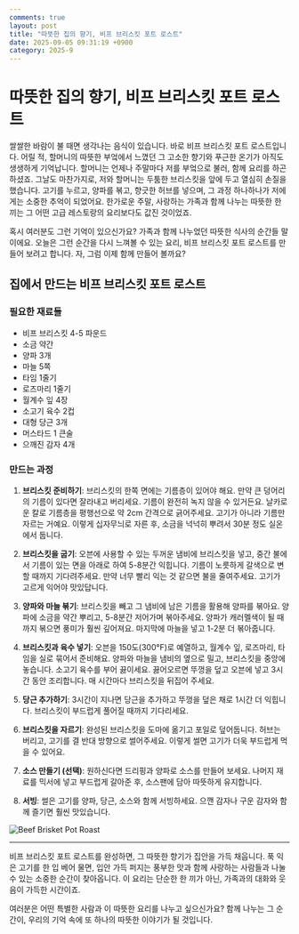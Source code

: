 ```yaml
---
comments: true
layout: post
title: "따뜻한 집의 향기, 비프 브리스킷 포트 로스트"
date: 2025-09-05 09:31:19 +0900
category: 2025-9
---
```


# 따뜻한 집의 향기, 비프 브리스킷 포트 로스트

쌀쌀한 바람이 불 때면 생각나는 음식이 있습니다. 바로 비프 브리스킷 포트 로스트입니다. 어릴 적, 할머니의 따뜻한 부엌에서 느꼈던 그 고소한 향기와 푸근한 온기가 아직도 생생하게 기억납니다. 할머니는 언제나 주말마다 저를 부엌으로 불러, 함께 요리를 하곤 하셨죠. 그날도 마찬가지로, 저와 할머니는 두툼한 브리스킷을 앞에 두고 열심히 손질을 했습니다. 고기를 누르고, 양파를 볶고, 향긋한 허브를 넣으며, 그 과정 하나하나가 저에게는 소중한 추억이 되었어요. 한가로운 주말, 사랑하는 가족과 함께 나누는 따뜻한 한 끼는 그 어떤 고급 레스토랑의 요리보다도 값진 것이었죠.

혹시 여러분도 그런 기억이 있으신가요? 가족과 함께 나누었던 따뜻한 식사의 순간들 말이에요. 오늘은 그런 순간을 다시 느껴볼 수 있는 요리, 비프 브리스킷 포트 로스트를 만들어 보려고 합니다. 자, 그럼 이제 함께 만들어 볼까요?

## 집에서 만드는 비프 브리스킷 포트 로스트

### 필요한 재료들
- 비프 브리스킷 4-5 파운드
- 소금 약간
- 양파 3개
- 마늘 5쪽
- 타임 1줄기
- 로즈마리 1줄기
- 월계수 잎 4장
- 소고기 육수 2컵
- 대형 당근 3개
- 머스타드 1 큰술
- 으깨진 감자 4개

### 만드는 과정

1. **브리스킷 준비하기**: 브리스킷의 한쪽 면에는 기름층이 있어야 해요. 만약 큰 덩어리의 기름이 있다면 잘라내고 버리세요. 기름이 완전히 녹지 않을 수 있거든요. 날카로운 칼로 기름층을 평행선으로 약 2cm 간격으로 긁어주세요. 고기가 아니라 기름만 자르는 거예요. 이렇게 십자무늬로 자른 후, 소금을 넉넉히 뿌려서 30분 정도 실온에서 둡니다.

2. **브리스킷을 굽기**: 오븐에 사용할 수 있는 두꺼운 냄비에 브리스킷을 넣고, 중간 불에서 기름이 있는 면을 아래로 하여 5-8분간 익힙니다. 기름이 노릇하게 갈색으로 변할 때까지 기다려주세요. 만약 너무 빨리 익는 것 같으면 불을 줄여주세요. 고기가 고르게 익어야 맛있답니다.

3. **양파와 마늘 볶기**: 브리스킷을 빼고 그 냄비에 남은 기름을 활용해 양파를 볶아요. 양파에 소금을 약간 뿌리고, 5-8분간 저어가며 볶아주세요. 양파가 캐러멜색이 될 때까지 볶으면 풍미가 훨씬 깊어져요. 마지막에 마늘을 넣고 1-2분 더 볶아줍니다.

4. **브리스킷과 육수 넣기**: 오븐을 150도(300°F)로 예열하고, 월계수 잎, 로즈마리, 타임을 실로 묶어서 준비해요. 양파와 마늘을 냄비의 옆으로 밀고, 브리스킷을 중앙에 놓습니다. 소고기 육수를 부어 끓이세요. 끓어오르면 뚜껑을 덮고 오븐에 넣고 3시간 동안 조리합니다. 매 시간마다 브리스킷을 뒤집어 주세요.

5. **당근 추가하기**: 3시간이 지나면 당근을 추가하고 뚜껑을 덮은 채로 1시간 더 익힙니다. 브리스킷이 부드럽게 풀어질 때까지 기다리세요.

6. **브리스킷을 자르기**: 완성된 브리스킷을 도마에 옮기고 포일로 덮어둡니다. 허브는 버리고, 고기를 결 반대 방향으로 썰어주세요. 이렇게 썰면 고기가 더욱 부드럽게 먹을 수 있어요.

7. **소스 만들기 (선택)**: 원하신다면 드리핑과 양파로 소스를 만들어 보세요. 나머지 재료를 믹서에 넣고 부드럽게 갈아준 후, 소스팬에 담아 따뜻하게 유지합니다.

8. **서빙**: 썰은 고기를 양파, 당근, 소스와 함께 서빙하세요. 으깬 감자나 구운 감자와 함께 즐기면 훨씬 맛있습니다.

![Beef Brisket Pot Roast](https://www.themealdb.com/images/media/meals/ursuup1487348423.jpg)

---

비프 브리스킷 포트 로스트를 완성하면, 그 따뜻한 향기가 집안을 가득 채웁니다. 푹 익은 고기를 한 입 베어 물면, 입안 가득 퍼지는 풍부한 맛과 함께 사랑하는 사람들과 나눌 수 있는 소중한 순간이 찾아옵니다. 이 요리는 단순한 한 끼가 아닌, 가족과의 대화와 웃음이 가득한 시간이죠. 

여러분은 어떤 특별한 사람과 이 따뜻한 요리를 나누고 싶으신가요? 함께 나누는 그 순간이, 우리의 기억 속에 또 하나의 따뜻한 이야기가 될 것입니다.